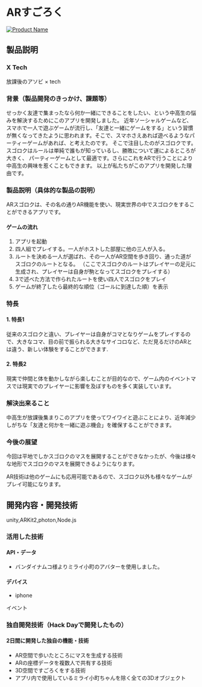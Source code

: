 # ARすごろく
[![Product Name](image.png)](https://youtu.be/k-4J6uWMKkg)

## 製品説明
### X Tech
放課後のアソビ × tech

### 背景（製品開発のきっかけ、課題等）
せっかく友達で集まったなら何か一緒にできることをしたい、という中高生の悩みを解決するためにこのアプリを開発しました。
近年ソーシャルゲームなど、スマホで一人で遊ぶゲームが流行し、「友達と一緒にゲームをする」という習慣
が無くなってきたように思われます。そこで、スマホさえあれば遊べるようなパーティーゲームがあれば、と考えたのです。
そこで注目したのがスゴロクです。スゴロクはルールは単純で誰もが知っているし、勝敗について運によるところが大きく、
パーティーゲームとして最適です。さらにこれをARで行うことにより中高生の興味を惹くこともできます。
以上が私たちがこのアプリを開発した理由です。

### 製品説明（具体的な製品の説明）
ARスゴロクは、その名の通りAR機能を使い、現実世界の中でスゴロクをすることができるアプリです。
#### ゲームの流れ
1. アプリを起動
2. 四人組でプレイする。一人がホストした部屋に他の三人が入る。
3. ルートを決める一人が選ばれ、その一人がAR空間を歩き回り、通った道がスゴロクのルートとなる。
（ここでスゴロクのルートはプレイヤーの足元に生成され、プレイヤーは自身が駒となってスゴロクをプレイする）
4. 3で述べた方法で作られたルートを使い四人でスゴロクをプレイ
5. ゲームが終了したら最終的な順位（ゴールに到達した順）を表示

### 特長

#### 1. 特長1
従来のスゴロクと違い、プレイヤーは自身がコマとなりゲームをプレイするので、大きなコマ、目の前で振られる大きなサイコロなど、ただ見るだけのARとは違う、新しい体験をすることができます.
#### 2. 特長2
現実で仲間と体を動かしながら楽しむことが目的なので、ゲーム内のイベントマスでは現実でのプレイヤーに影響を及ぼすものを多く実装しています。

### 解決出来ること
中高生が放課後集まりこのアプリを使ってワイワイと遊ぶことにより、近年減少しがちな「友達と何かを一緒に遊ぶ機会」を確保することができます。


### 今後の展望
今回は平地でしかスゴロクのマスを展開することができなかったが、今後は様々な地形でスゴロクのマスを展開できるようになります。

AR技術は他のゲームにも応用可能であるので、スゴロク以外も様々なゲームがプレイ可能になります。

## 開発内容・開発技術
unity,ARKit2,photon,Node.js

### 活用した技術
#### API・データ
* バンダイナムコ様よりミライ小町のアバターを使用しました。

#### デバイス
* iphone

イベント
### 独自開発技術（Hack Dayで開発したもの）
#### 2日間に開発した独自の機能・技術
- AR空間で歩いたところにマスを生成する技術
- ARの座標データを複数人で共有する技術
- 3D空間ですごろくをする技術
- アプリ内で使用しているミライ小町ちゃんを除く全ての3Dオブジェクト
